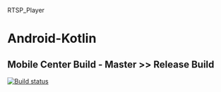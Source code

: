 RTSP_Player

# Android-Kotlin

## Mobile Center Build - Master >> Release Build

[![Build status](https://build.mobile.azure.com/v0.1/apps/d851029c-b9d1-4a59-8dfa-992a1dab826c/branches/master/badge)](https://mobile.azure.com)
